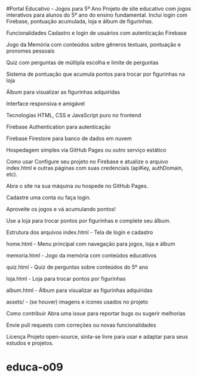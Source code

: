 #Portal Educativo - Jogos para 5º Ano
Projeto de site educativo com jogos interativos para alunos do 5º ano do ensino fundamental. Inclui login com Firebase, pontuação acumulada, loja e álbum de figurinhas.

Funcionalidades
Cadastro e login de usuários com autenticação Firebase

Jogo da Memória com conteúdos sobre gêneros textuais, pontuação e pronomes pessoais

Quiz com perguntas de múltipla escolha e limite de perguntas

Sistema de pontuação que acumula pontos para trocar por figurinhas na loja

Álbum para visualizar as figurinhas adquiridas

Interface responsiva e amigável

Tecnologias
HTML, CSS e JavaScript puro no frontend

Firebase Authentication para autenticação

Firebase Firestore para banco de dados em nuvem

Hospedagem simples via GitHub Pages ou outro serviço estático

Como usar
Configure seu projeto no Firebase e atualize o arquivo index.html e outras páginas com suas credenciais (apiKey, authDomain, etc).

Abra o site na sua máquina ou hospede no GitHub Pages.

Cadastre uma conta ou faça login.

Aproveite os jogos e vá acumulando pontos!

Use a loja para trocar pontos por figurinhas e complete seu álbum.

Estrutura dos arquivos
index.html - Tela de login e cadastro

home.html - Menu principal com navegação para jogos, loja e álbum

memoria.html - Jogo da memória com conteúdos educativos

quiz.html - Quiz de perguntas sobre conteúdos do 5º ano

loja.html - Loja para trocar pontos por figurinhas

album.html - Álbum para visualizar as figurinhas adquiridas

assets/ - (se houver) imagens e ícones usados no projeto

Como contribuir
Abra uma issue para reportar bugs ou sugerir melhorias

Envie pull requests com correções ou novas funcionalidades

Licença
Projeto open-source, sinta-se livre para usar e adaptar para seus estudos e projetos.

# educa-o09
